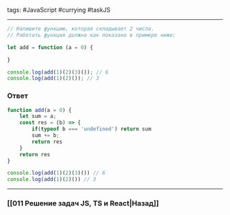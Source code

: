 tags:  #JavaScript #currying #taskJS
___

```js
// Напишите функцию, которая складывает 2 числа.
// Работать функция должна как показано в примере ниже:

let add = function (a = 0) {

}

console.log(add(1)(2)(3)()); // 6
console.log(add(1)(2)()); // 3
```

### Ответ

```js
function add(a = 0) {
	let sum = a;
	const res = (b) => {
		if(typeof b === 'undefined') return sum
		sum += b;
		return res
	}
	return res
}

console.log(add(1)(2)(3)()) // 6
console.log(add(1)(2)()) // 3
```

___
### [[011 Решение задач JS, TS и React|Назад]]